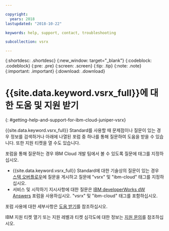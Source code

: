 ```yaml
---

copyright:
  years: 2018
lastupdated: "2018-10-22"

keywords: help, support, contact, troubleshooting

subcollection: vsrx

---
```


{:shortdesc: .shortdesc}
{:new_window: target="_blank"}
{:codeblock: .codeblock}
{:pre: .pre}
{:screen: .screen}
{:tip: .tip}
{:note: .note}
{:important: .important}
{:download: .download}

# {{site.data.keyword.vsrx_full}}에 대한 도움 및 지원 받기
{: #getting-help-and-support-for-ibm-cloud-juniper-vsrx}

{{site.data.keyword.vsrx_full}} Standard를 사용할 때 문제점이나 질문이 있는 경우 정보를 검색하거나 아래에 나열된 포럼 중 하나를 통해 질문하여 도움을 받을 수 있습니다. 또한 지원 티켓을 열 수도 있습니다.

포럼을 통해 질문하는 경우 IBM Cloud 개발 팀에서 볼 수 있도록 질문에 태그를 지정하십시오.

* {{site.data.keyword.vsrx_full}} Standard에 대한 기술상의 질문이 있는 경우 [스택 오버플로우](https://stackoverflow.com/search?q=vsrx+ibm-cloud)에 질문을 게시하고 질문에 "vsrx" 및 "ibm-cloud" 태그를 지정하십시오.
* 서비스 및 시작하기 지시사항에 대한 질문은 [IBM developerWorks dW Answers](https://developer.ibm.com/answers/topics/vsrx/) 포럼을 사용하십시오. "vsrx" 및 "ibm-cloud" 태그를 포함하십시오.

포럼 사용에 대한 세부사항은 [도움 받기](https://{DomainName}/docs/get-support?topic=get-support-using-avatar)를 참조하십시오.

IBM 지원 티켓 열기 또는 지원 레벨과 티켓 심각도에 대한 정보는 [지원 문의](/docs/get-support?topic=get-support-contacting-bluemix-support-dedicated-local)를 참조하십시오.
